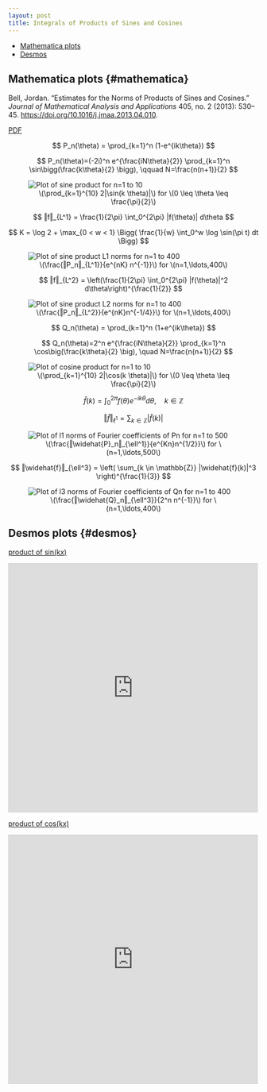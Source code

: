 ```yaml
---
layout: post
title: Integrals of Products of Sines and Cosines
---
```


- [Mathematica plots](#mathematica)
- [Desmos](#desmos)

## Mathematica plots {#mathematica}

Bell, Jordan. “Estimates for the Norms of Products of Sines and Cosines.” *Journal of Mathematical Analysis and Applications* 405, no. 2 (2013): 530–45. <https://doi.org/10.1016/j.jmaa.2013.04.010>.

[PDF](/plots/sineproduct/1-s2.0-S0022247X13003193-main.pdf)

$$
P_n(\theta) = \prod_{k=1}^n (1-e^{ik\theta})
$$

$$
P_n(\theta)=(-2i)^n e^{\frac{iN\theta}{2}} \prod_{k=1}^n \sin\bigg(\frac{k\theta}{2} \bigg), \qquad N=\frac{n(n+1)}{2}
$$

<figure>
    <img src="/plots/sineproduct/sine10plot.png" alt="Plot of sine product for n=1 to 10" style="display:block;margin-left:auto;margin-right:auto;">
    <figcaption align="center">
        \(\prod_{k=1}^{10} 2|\sin(k \theta)|\) for \(0 \leq \theta \leq \frac{\pi}{2}\)
    </figcaption>
</figure>



$$
‖f‖_{L^1} = \frac{1}{2\pi} \int_0^{2\pi} |f(\theta)| d\theta
$$


$$
K = \log 2 + \max_{0 < w < 1} \Bigg( \frac{1}{w} \int_0^w \log \sin(\pi t) dt \Bigg)
$$

<figure>
    <img src="/plots/sineproduct/L1plot1to400.png" alt="Plot of sine product L1 norms for n=1 to 400" style="display:block;margin-left:auto;margin-right:auto;">
    <figcaption align="center">
        \(\frac{‖P_n‖_{L^1}}{e^{nK} n^{-1}}\) for \(n=1,\ldots,400\)
    </figcaption>
</figure>

$$
‖f‖_{L^2} = \left(\frac{1}{2\pi} \int_0^{2\pi} |f(\theta)|^2 d\theta\right)^{\frac{1}{2}}
$$

<figure>
    <img src="/plots/sineproduct/L2plot1to400.png" alt="Plot of sine product L2 norms for n=1 to 400" style="display:block;margin-left:auto;margin-right:auto;">
    <figcaption align="center">
        \(\frac{‖P_n‖_{L^2}}{e^{nK}n^{-1/4}}\) for \(n=1,\ldots,400\)
    </figcaption>
</figure>

$$
Q_n(\theta) = \prod_{k=1}^n (1+e^{ik\theta})
$$

$$
Q_n(\theta)=2^n e^{\frac{iN\theta}{2}} \prod_{k=1}^n \cos\big(\frac{k\theta}{2} \big),
\quad N=\frac{n(n+1)}{2}
$$

<figure>
    <img src="/plots/sineproduct/cosine10plot.png" alt="Plot of cosine product for n=1 to 10" style="display:block;margin-left:auto;margin-right:auto;">
    <figcaption align="center">
        \(\prod_{k=1}^{10} 2|\cos(k \theta)|\) for \(0 \leq \theta \leq \frac{\pi}{2}\)
    </figcaption>
</figure>

$$
\widehat{f}(k) = \int_0^{2\pi} f(\theta) e^{-ik\theta} d\theta,\quad k \in \mathbb{Z}
$$

$$
‖\widehat{f}‖_{\ell^1} = \sum_{k \in \mathbb{Z}} |\widehat{f}(k)|
$$

<figure>
    <img src="/plots/sineproduct/ell1Pn1to500.png" alt="Plot of l1 norms of Fourier coefficients of Pn for n=1 to 500" style="display:block;margin-left:auto;margin-right:auto;">
    <figcaption align="center">
        \(\frac{‖\widehat{P}_n‖_{\ell^1}}{e^{Kn}n^{1/2}}\) for \(n=1,\ldots,500\)
    </figcaption>
</figure>

$$
‖\widehat{f}‖_{\ell^3} = \left( \sum_{k \in \mathbb{Z}} |\widehat{f}(k)|^3 \right)^{\frac{1}{3}}
$$

<figure>
    <img src="/plots/sineproduct/ell3Qn1to400.png" alt="Plot of l3 norms of Fourier coefficients of Qn for n=1 to 400" style="display:block;margin-left:auto;margin-right:auto;">
    <figcaption align="center">
        \(\frac{‖\widehat{Q}_n‖_{\ell^3}}{2^n n^{-1}}\) for \(n=1,\ldots,400\)
    </figcaption>
</figure>


## Desmos plots {#desmos}

[product of sin(kx)](https://www.desmos.com/calculator/q3l1aqdwb5)

<iframe src="https://www.desmos.com/calculator/q3l1aqdwb5?embed" width="500" height="500" style="border: 1px solid #ccc" frameborder=0></iframe>

[product of cos(kx)](https://www.desmos.com/calculator/rjyyiy0ibs)

<iframe src="https://www.desmos.com/calculator/rjyyiy0ibs?embed" width="500" height="500" style="border: 1px solid #ccc" frameborder=0></iframe>